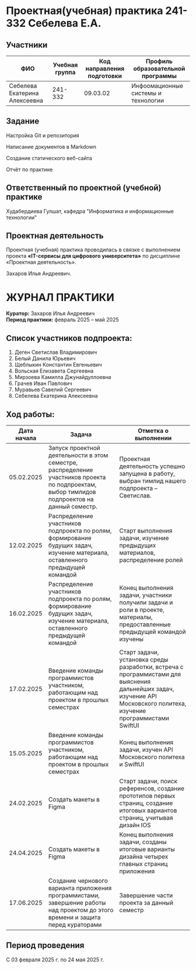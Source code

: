 # Проектная(учебная) практика 241-332 Себелева Е.А.
## Участники

| ФИО    | Учебная группа | Код направления подготовки | Профиль образовательной программы |
|---|---|---|---|
|  Себелева Екатерина Алексеевна      |     241-332           |              09.03.02              |          Инфоомационные системы и технологии                    |


## Задание

Настройка Git и репозитория

Написание документов в Markdown

Создание статического веб-сайта

Отчёт по практике

## Ответственный по проектной (учебной) практике

Худабердиева Гулшат, кафедра "Информатика и информационные технологии"

## Проектная деятельность

Проектная (учебная) практика проводилась в связке с выполнением проекта **«IT-сервисы для цифрового университета»** по дисциплине «Проектная деятельность».

Захаров Илья Андреевич.

# ЖУРНАЛ ПРАКТИКИ

**Куратор:** Захаров Илья Андреевич  
**Период практики:** февраль 2025 – май 2025  

## Список участников подпроекта:
1. Деген Светислав Владимирович  
2. Белый Данила Юрьевич  
3. Щеблыкин Константин Евгеньевич  
4. Вольская Елизавета Сергеевна  
5. Мирзоева Камилла Джунайдуллоевна  
6. Грачев Иван Павлович  
7. Муравьев Савелий Сергеевич  
8. Себелева Екатерина Алексеевна  

## Ход работы:

| Дата начала | Задача | Отметка о выполнении |
|------------|--------|----------------------|
| 05.02.2025 | Запуск проектной деятельности в этом семестре, распределение участников проекта по подпроектам, выбор тимлидов подпроектов на данный семестр. | Проектная деятельность успешно запущена в работу, выбран тимлид нашего подпроекта – Светислав. |
| 12.02.2025 | Распределение участников подпроекта по ролям, формирование будущих задач, изучение материала, оставленного предыдущей командой | Старт выполнения задачи, изучение предыдущих материалов, распределение ролей |
| 16.02.2025 | Распределение участников подпроекта по ролям, формирование будущих задач, изучение материала, оставленного предыдущей командой | Конец выполнения задачи, участники получили задачи и роли в проекте, материалы, предоставленные предыдущей командой изучены |
| 17.02.2025 | Введение команды программистов участником, работающим над проектом в прошлых семестрах | Старт задачи, установка среды разработки, встреча с программистами для выяснения дальнейших задач, изучение API Московского политеха, изучение программистами SwiftUI |
| 15.05.2025 | Введение команды программистов участником, работающим над проектом в прошлых семестрах | Конец выполнения задачи, изучен API Московского политеха и SwiftUI |
| 24.02.2025 | Создать макеты в Figma | Старт задачи, поиск референсов, создание прототипов первых страниц, создание итоговых вариантов страниц, учитывая дизайн IOS |
| 24.04.2025 | Создать макеты в Figma | Конец выполнения задачи, созданы итоговые варианты дизайна четырех главных страниц приложения |
| 17.06.2025 | Создание чернового варианта приложения программистами, завершение работы над проектом до этого времени и защита перед кураторами | Завершение части проекта за данный семестр |

## Период проведения

С 03 февраля 2025 г. по 24 мая 2025 г.
